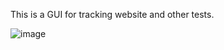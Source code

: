 This is a GUI for tracking website and other tests.

![image](https://github.com/user-attachments/assets/97681aa4-babb-4705-b1f9-756972dd7bec)
